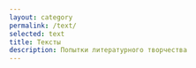 ```yaml
---
layout: category
permalink: /text/
selected: text
title: Тексты
description: Попытки литературного творчества
---
```

